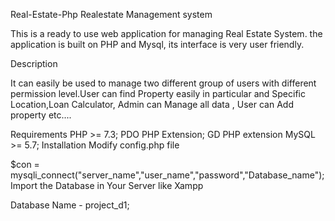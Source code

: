 Real-Estate-Php
Realestate Management system

This is a ready to use web application for managing Real Estate System. the application is built on PHP and Mysql, its interface is very user friendly.

Description

It can easily be used to manage two different group of users with different permission level.User can find Property easily in particular and Specific Location,Loan Calculator, Admin can Manage all data , User can Add property etc....

Requirements
PHP >= 7.3;
PDO PHP Extension;
GD PHP extension
MySQL >= 5.7;
Installation
Modify config.php file

$con = mysqli_connect("server_name","user_name","password","Database_name");
Import the Database in Your Server like Xampp

Database Name - project_d1; 
